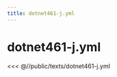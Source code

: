 ```yaml
---
title: dotnet461-j.yml
---
```


# dotnet461-j.yml

<script setup>
import DownloadButton from '@components/DownloadButton.vue'
</script>

<DownloadButton
  filePath="texts/dotnet461-j.yml"
/>

<<< @//public/texts/dotnet461-j.yml
